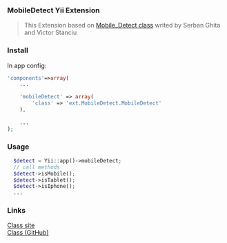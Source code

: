 ### MobileDetect Yii Extension
> This Extension based on [Mobile_Detect class](https://github.com/serbanghita/Mobile-Detect) writed by Serban Ghita and Victor Stanciu

### Install
In app config:
```php
'components'=>array(
    ...

    'mobileDetect' => array(
        'class' => 'ext.MobileDetect.MobileDetect'
    ),
    
    ...
);
```

### Usage
```php
  $detect = Yii::app()->mobileDetect;
  // call methods
  $detect->isMobile();
  $detect->isTablet();
  $detect->isIphone();
  ...
```

### Links
[Class site](http://mobiledetect.net/)<br/>
[Class (GitHub)](https://github.com/serbanghita/Mobile-Detect)
